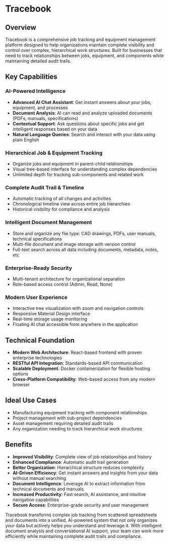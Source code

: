 # Tracebook

## Overview

Tracebook is a comprehensive job tracking and equipment management platform designed to help organizations maintain complete visibility and control over complex, hierarchical work structures. Built for businesses that need to track relationships between jobs, equipment, and components while maintaining detailed audit trails.

## Key Capabilities
### AI-Powered Intelligence
- **Advanced AI Chat Assistant**: Get instant answers about your jobs, equipment, and processes
- **Document Analysis**: AI can read and analyze uploaded documents (PDFs, manuals, specifications)
- **Contextual Support**: Ask questions about specific jobs and get intelligent responses based on your data
- **Natural Language Queries**: Search and interact with your data using plain English

### Hierarchical Job & Equipment Tracking
- Organize jobs and equipment in parent-child relationships
- Visual tree-based interface for understanding complex dependencies
- Unlimited depth for tracking sub-components and related work

### Complete Audit Trail & Timeline
- Automatic tracking of all changes and activities
- Chronological timeline view across entire job hierarchies
- Historical visibility for compliance and analysis

### Intelligent Document Management
- Store and organize any file type: CAD drawings, PDFs, user manuals, technical specifications
- Multi-file document and image storage with version control
- Full-text search across all data including documents, metadata, notes, etc

### Enterprise-Ready Security
- Multi-tenant architecture for organizational separation
- Role-based access control (Admin, Read, None)


### Modern User Experience
- Interactive tree visualization with zoom and navigation controls
- Responsive Material Design interface
- Real-time storage usage monitoring
- Floating AI chat accessible from anywhere in the application

## Technical Foundation

- **Modern Web Architecture**: React-based frontend with proven enterprise technologies
- **RESTful API Integration**: Standards-based API communication
- **Scalable Deployment**: Docker containerization for flexible hosting options
- **Cross-Platform Compatibility**: Web-based access from any modern browser

## Ideal Use Cases

- Manufacturing equipment tracking with component relationships
- Project management with sub-project dependencies  
- Asset management requiring detailed audit trails
- Any organization needing to track hierarchical work structures

## Benefits

- **Improved Visibility**: Complete view of job relationships and history
- **Enhanced Compliance**: Automatic audit trail generation
- **Better Organization**: Hierarchical structure reduces complexity
- **AI-Driven Efficiency**: Get instant answers and insights from your data without manual searching
- **Document Intelligence**: Leverage AI to extract information from technical documents and manuals
- **Increased Productivity**: Fast search, AI assistance, and intuitive navigation capabilities
- **Secure Access**: Enterprise-grade security and user management

Tracebook transforms complex job tracking from scattered spreadsheets and documents into a unified, AI-powered system that not only organizes your data but actively helps you understand and leverage it. With intelligent document analysis and conversational AI support, your team can work more efficiently while maintaining complete audit trails and compliance.